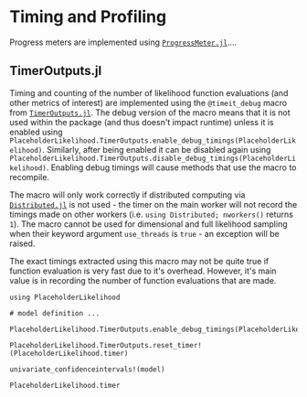 # Timing and Profiling

Progress meters are implemented using [`ProgressMeter.jl`](https://github.com/timholy/ProgressMeter.jl)....


## TimerOutputs.jl

Timing and counting of the number of likelihood function evaluations (and other metrics of interest) are implemented using the `@timeit_debug` macro from [`TimerOutputs.jl`](https://github.com/KristofferC/TimerOutputs.jl). The debug version of the macro means that it is not used within the package (and thus doesn't impact runtime) unless it is enabled using `PlaceholderLikelihood.TimerOutputs.enable_debug_timings(PlaceholderLikelihood)`. Similarly, after being enabled it can be disabled again using `PlaceholderLikelihood.TimerOutputs.disable_debug_timings(PlaceholderLikelihood)`. Enabling debug timings will cause methods that use the macro to recompile.

The macro will only work correctly if distributed computing via [`Distributed.jl`](https://docs.julialang.org/en/v1/stdlib/Distributed/) is not used - the timer on the main worker will not record the timings made on other workers (i.e. `using Distributed; nworkers()` returns `1`). The macro cannot be used for dimensional and full likelihood sampling when their keyword argument `use_threads` is `true` - an exception will be raised.

The exact timings extracted using this macro may not be quite true if function evaluation is very fast due to it's overhead. However, it's main value is in recording the number of function evaluations that are made. 

```
using PlaceholderLikelihood

# model definition ...

PlaceholderLikelihood.TimerOutputs.enable_debug_timings(PlaceholderLikelihood)

PlaceholderLikelihood.TimerOutputs.reset_timer!(PlaceholderLikelihood.timer)

univariate_confidenceintervals!(model)

PlaceholderLikelihood.timer
```